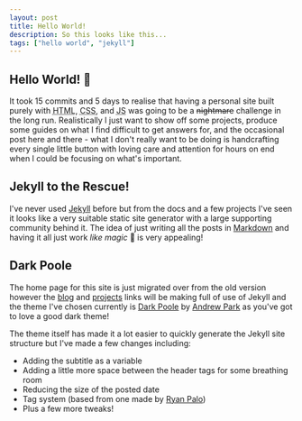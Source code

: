 ```yaml
---
layout: post
title: Hello World!
description: So this looks like this...
tags: ["hello world", "jekyll"]
---
```


## Hello World! :wave:

It took 15 commits and 5 days to realise that having a personal site built purely with <abbr title="HyperText Markup Language">HTML</abbr>, <abbr title="Cascading Style Sheets">CSS</abbr>, and <abbr title="JavaScript">JS</abbr> was going to be a <del>nightmare</del> challenge in the long run. Realistically I just want to show off some projects, produce some guides on what I find difficult to get answers for, and the occasional post here and there - what I don't really want to be doing is handcrafting every single little button with loving care and attention for hours on end when I could be focusing on what's important.  

## Jekyll to the Rescue!

I've never used [Jekyll][1] before but from the docs and a few projects I've seen it looks like a very suitable static site generator with a large supporting community behind it. The idea of just writing all the posts in [Markdown][2] and having it all just work *like magic* :tada: is very appealing!  

## Dark Poole

The home page for this site is just migrated over from the old version however the [blog][2] and [projects][4] links will be making full of use of Jekyll and the theme I've chosen currently is [Dark Poole][5] by [Andrew Park][6] as you've got to love a good dark theme! 

The theme itself has made it a lot easier to quickly generate the Jekyll site structure but I've made a few changes including:

* Adding the subtitle as a variable
* Adding a little more space between the header tags for some breathing room
* Reducing the size of the posted date
* Tag system (based from one made by [Ryan Palo][7])
* Plus a few more tweaks! 

[1]: https://jekyllrb.com/
[2]: https://daringfireball.net/projects/markdown/
[3]: https://samwelek.co.uk/blog/
[4]: https://samwelek.co.uk/projects/
[5]: https://github.com/andrewhwanpark/dark-poole
[6]: https://github.com/andrewhwanpark
[7]: https://www.assertnotmagic.com/2017/04/25/jekyll-tags-the-easy-way/